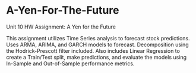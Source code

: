 # A-Yen-For-The-Future
Unit 10 HW Assignment: A Yen for the Future

This assignment utilizes Time Series analysis to forecast stock predictions.  Uses ARMA, ARIMA, and GARCH models to forecast.  Decomposition using the Hodrick-Prescott filter included.  Also includes Linear Regression to create a Train/Test split, make predictions, and evaluate the models using In-Sample and Out-of-Sample performance metrics.